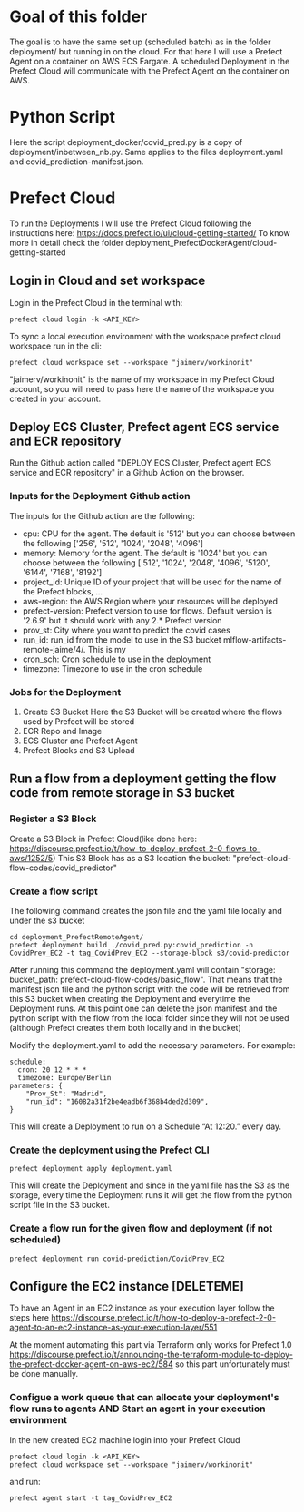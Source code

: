# Goal of this folder
The goal is to have the same set up (scheduled batch) as in the folder deployment/ but running in on the cloud.
For that here I will use a Prefect Agent on a container on AWS ECS Fargate.
A scheduled Deployment in the Prefect Cloud will communicate with the Prefect Agent on the container on AWS.

# Python Script 
Here the script deployment_docker/covid_pred.py is a copy of deployment/inbetween_nb.py. Same applies to the files deployment.yaml and covid_prediction-manifest.json.


# Prefect Cloud
To run the Deployments I will use the Prefect Cloud following the instructions here: https://docs.prefect.io/ui/cloud-getting-started/
To know more in detail check the folder deployment_PrefectDockerAgent/cloud-getting-started

## Login in Cloud and set workspace
Login in the Prefect Cloud in the terminal with:
```
prefect cloud login -k <API_KEY>
```
To sync a local execution environment with the workspace prefect cloud workspace run in the cli:
```
prefect cloud workspace set --workspace "jaimerv/workinonit"
```
"jaimerv/workinonit" is the name of my workspace in my Prefect Cloud account, so you will need to pass here the name of the workspace you created in your account.


## Deploy ECS Cluster, Prefect agent ECS service and ECR repository
Run the Github action called "DEPLOY ECS Cluster, Prefect agent ECS service and ECR repository" in a Github Action on the browser.  

### Inputs for the Deployment Github action
The inputs for the Github action are the following:
- cpu: CPU for the agent. The default is '512' but you can choose between the following ['256', '512', '1024', '2048', '4096']
- memory: Memory for the agent. The default is '1024' but you can choose between the following ['512', '1024', '2048', '4096', '5120', '6144', '7168', '8192']
- project_id: Unique ID of your project that will be used for the name of the Prefect blocks, ...
- aws-region: the AWS Region where your resources will be deployed
- prefect-version: Prefect version to use for flows. Default version is '2.6.9' but it should work with any 2.* Prefect version
- prov_st: City where you want to predict the covid cases
- run_id: run_id from the model to use in the S3 bucket mlflow-artifacts-remote-jaime/4/. This is my 
- cron_sch: Cron schedule to use in the deployment
- timezone: Timezone to use in the cron schedule 

### Jobs for the Deployment
1. Create S3 Bucket
Here the S3 Bucket will be created where the flows used by Prefect will be stored
2. ECR Repo and Image
3. ECS Cluster and Prefect Agent
4. Prefect Blocks and S3 Upload










## Run a flow from a deployment getting the flow code from remote storage in S3 bucket 
### Register a S3 Block
Create a S3 Block in Prefect Cloud(like done here: https://discourse.prefect.io/t/how-to-deploy-prefect-2-0-flows-to-aws/1252/5)
This S3 Block has as a S3 location the bucket: "prefect-cloud-flow-codes/covid_predictor"

### Create a flow script 
The following command creates the json file and the yaml file locally and under the s3 bucket
```
cd deployment_PrefectRemoteAgent/
prefect deployment build ./covid_pred.py:covid_prediction -n CovidPrev_EC2 -t tag_CovidPrev_EC2 --storage-block s3/covid-predictor
```
After running this command the deployment.yaml will contain "storage:  bucket_path: prefect-cloud-flow-codes/basic_flow". That means that the manifest json file and the python script with the code will be retrieved from this S3 bucket when creating the Deployment and everytime the Deployment runs. At this point one can delete the json manifest and the python script with the flow from the local folder since they will not be used (although Prefect creates them both locally and in the bucket)

Modify the deployment.yaml to add the necessary parameters. For example:
```
schedule:
  cron: 20 12 * * *
  timezone: Europe/Berlin
parameters: {
    "Prov_St": "Madrid",
    "run_id": "16082a31f2be4eadb6f368b4ded2d309",
}
```
This will create a Deployment to run on a Schedule “At 12:20.” every day.

### Create the deployment using the Prefect CLI
```
prefect deployment apply deployment.yaml
```
This will create the Deployment and since in the yaml file has the S3 as the storage, every time the Deployment runs it will get the flow from the python script file in the S3 bucket.

### Create a flow run for the given flow and deployment (if not scheduled)
```
prefect deployment run covid-prediction/CovidPrev_EC2
```

## Configure the EC2 instance [DELETEME]
To have an Agent in an EC2 instance as your execution layer follow the steps here https://discourse.prefect.io/t/how-to-deploy-a-prefect-2-0-agent-to-an-ec2-instance-as-your-execution-layer/551

At the moment automating this part via Terraform only works for Prefect 1.0 https://discourse.prefect.io/t/announcing-the-terraform-module-to-deploy-the-prefect-docker-agent-on-aws-ec2/584 so this part unfortunately must be done manually. 

### Configue a work queue that can allocate your deployment's flow runs to agents AND Start an agent in your execution environment
In the new created EC2 machine login into your Prefect Cloud

```
prefect cloud login -k <API_KEY>
prefect cloud workspace set --workspace "jaimerv/workinonit"
```

and run:

```
prefect agent start -t tag_CovidPrev_EC2
```